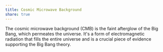 ```yaml
---
title: Cosmic Microwave Background
share: true
---
```


The cosmic microwave background (CMB) is the faint afterglow of the Big Bang, which permeates the universe. It's a form of electromagnetic radiation that fills the entire universe and is a crucial piece of evidence supporting the Big Bang theory.
